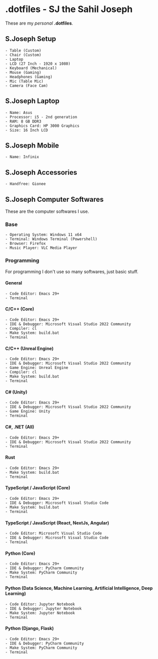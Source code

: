 
# .dotfiles - SJ the Sahil Joseph
These are my *personal* __.dotfiles__.


## S.Joseph Setup
    - Table (Custom)
    - Chair (Custom)
    - Laptop
    - LCD (27 Inch - 1920 x 1080)
    - Keyboard (Mechanical)
    - Mouse (Gaming)
    - Headphones (Gaming)
    - Mic (Table Mic)
    - Camera (Face Cam)
    
## S.Joseph Laptop
    - Name: Asus
    - Processor: i5 - 2nd generation
    - RAM: 8 GB DDR3
    - Graphics Card: HP 3000 Graphics
    - Size: 16 Inch LCD

## S.Joseph Mobile
    - Name: Infinix

## S.Joseph Accessories
    - Handfree: Gionee

## S.Joseph Computer Softwares
These are the computer softwares I use.

### Base
    - Operating System: Windows 11 x64
    - Terminal: Windows Terminal (Powershell)
    - Browser: Firefox
    - Music Player: VLC Media Player

### Programming
For programming I don't use so many softwares, just basic stuff.

#### General
    - Code Editor: Emacs 29+
    - Terminal
    
#### C/C++ (Core)
    - Code Editor: Emacs 29+
    - IDE & Debugger: Microsoft Visual Studio 2022 Community
    - Compiler: cl
    - Make System: build.bat
    - Terminal

#### C/C++ (Unreal Engine)
    - Code Editor: Emacs 29+
    - IDE & Debugger: Microsoft Visual Studio 2022 Community
    - Game Engine: Unreal Engine
    - Compiler: cl
    - Make System: build.bat
    - Terminal

#### C# (Unity)
    - Code Editor: Emacs 29+
    - IDE & Debugger: Microsoft Visual Studio 2022 Community
    - Game Engine: Unity
    - Terminal

#### C#, .NET (All)
    - Code Editor: Emacs 29+
    - IDE & Debugger: Microsoft Visual Studio 2022 Community
    - Terminal

#### Rust
    - Code Editor: Emacs 29+
    - Make System: build.bat
    - Terminal

#### TypeScript / JavaScript (Core)
    - Code Editor: Emacs 29+
    - IDE & Debugger: Microsoft Visual Studio Code
    - Make System: build.bat
    - Terminal
    
#### TypeScript / JavaScript (React, NextJs, Angular)
    - Code Editor: Microsoft Visual Studio Code
    - IDE & Debugger: Microsoft Visual Studio Code
    - Terminal

#### Python (Core)
    - Code Editor: Emacs 29+
    - IDE & Debugger: PyCharm Community
    - Make System: PyCharm Community
    - Terminal

#### Python (Data Science, Machine Learning, Artificial Intelligence, Deep Learning)
    - Code Editor: Jupyter Notebook
    - IDE & Debugger: Jupyter Notebook
    - Make System: Jupyter Notebook
    - Terminal

#### Python (Django, Flask)
    - Code Editor: Emacs 29+
    - IDE & Debugger: PyCharm Community
    - Make System: PyCharm Community
    - Terminal


